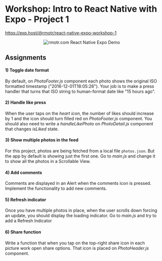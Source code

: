 # Workshop: Intro to React Native with Expo - Project 1

https://exp.host/@rmotr/react-native-expo-workshop-1

<p align='center'>
  <img
      src="https://media.giphy.com/media/l0Hlzh7zu2KyN4eiY/giphy.gif"
      alt="rmotr.com React Native Expo Demo" />
</p>

## Assignments

#### 1) Toggle date format

By default, on _PhotoFooter.js_ component each photo shows the original ISO formatted timestamp ("2016-12-01T18:05:26"). Your job is to make a press handler that turns that ISO string to human-format date like "15 hours ago".

#### 2) Handle like press

When the user taps on the _heart icon_, the number of likes should increase by 1 and the icon should turn filled red on _PhotoFooter.js_ component. You should also need to write a _handleLikePhoto_ on _PhotoDetail.js_ component that changes _isLiked_ state.

#### 3) Show multiple photos in the feed

For this project, photos are being fetched from a local file `photos.json`. But the app by default is showing just the first one.
Go to _main.js_ and change it to show all the photos in a Scrollable View.

#### 4) Add comments

Comments are displayed in an Alert when the comments icon is pressed. Implement the functionality to add new comments.

#### 5) Refresh indicator

Once you have multiple photos in place, when the user scrolls down forcing an update, you should display the loading indicator.
Go to _main.js_ and try to add a Refresh Indicator

#### 6) Share function

Write a function that when you tap on the top-right share icon in each picture work open share options. That icon is placed on _PhotoHeader.js_ component.
